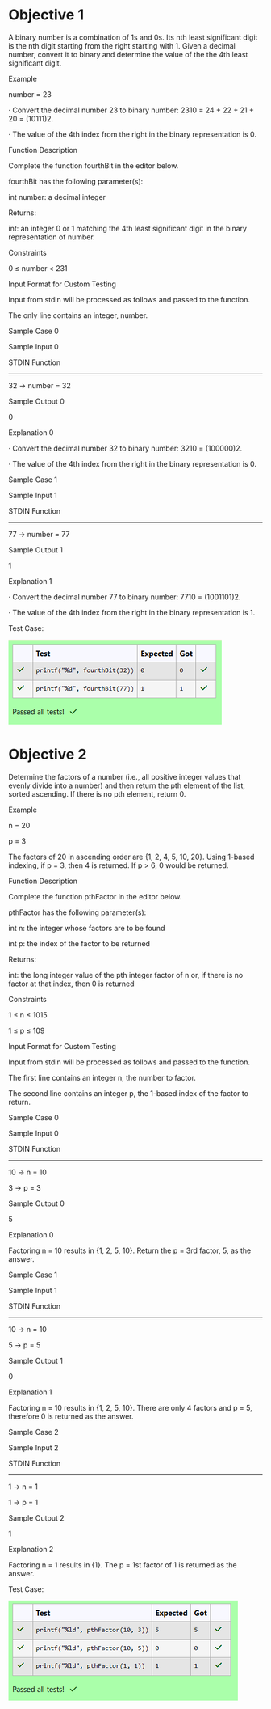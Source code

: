 # Objective 1

A binary number is a combination of 1s and 0s. Its nth least significant digit is the nth digit starting from the right starting with 1. Given a decimal number, convert it to binary and determine the value of the the 4th least significant digit.

 

Example

 

number = 23

 

·         Convert the decimal number 23 to binary number: 2310 = 24 + 22 + 21 + 20    = (10111)2.

·         The value of the 4th index from the right in the binary representation is 0.

 

Function Description

 

Complete the function fourthBit in the editor below.

 

fourthBit has the following parameter(s):

int number:  a decimal integer

 

Returns:

int: an integer 0 or 1 matching the 4th least significant digit in the binary representation of number.

 

Constraints

 

0 ≤ number < 231

 

Input Format for Custom Testing

 

Input from stdin will be processed as follows and passed to the function.

 

The only line contains an integer, number.

 

Sample Case 0

 

Sample Input 0

 

STDIN  Function

-----  --------

32   → number = 32

 

Sample Output 0

 

0

 

Explanation 0

 

·         Convert the decimal number 32 to binary number: 3210 = (100000)2.

·         The value of the 4th index from the right in the binary representation is 0.

 

Sample Case 1

 

Sample Input 1

 

STDIN   Function

-----   --------

77   →  number = 77

 

Sample Output 1

 

1

 

Explanation 1

 

·         Convert the decimal number 77 to binary number: 7710 = (1001101)2.

·         The value of the 4th index from the right in the binary representation is 1.

Test Case:

![alt text](<Screenshot 2025-01-13 171041.png>)

# Objective 2

Determine the factors of a number (i.e., all positive integer values that evenly divide into a number) and then return the pth element of the list, sorted ascending. If there is no pth element, return 0.

 

Example

 

n = 20

p = 3

 

The factors of 20 in ascending order are {1, 2, 4, 5, 10, 20}. Using 1-based indexing, if p = 3, then 4 is returned. If p > 6, 0 would be returned.

 

Function Description

 

Complete the function pthFactor in the editor below.

 

pthFactor has the following parameter(s):

int n:  the integer whose factors are to be found

int p:  the index of the factor to be returned

 

Returns:

int: the long integer value of the pth integer factor of n or, if there is no factor at that index, then 0 is returned

 

Constraints

 

1 ≤ n ≤ 1015

1 ≤ p ≤ 109

 

Input Format for Custom Testing

 

Input from stdin will be processed as follows and passed to the function.

 

The first line contains an integer n, the number to factor.

 

The second line contains an integer p, the 1-based index of the factor to return.

 

Sample Case 0

Sample Input 0

 

STDIN      Function

-----      --------

10     →   n = 10

3      →   p = 3

 

Sample Output 0

 

5

 

Explanation 0

 

Factoring n = 10 results in {1, 2, 5, 10}. Return the p = 3rd factor, 5, as the answer.

 

Sample Case 1

Sample Input 1

 

STDIN      Function

-----      --------

10     →   n = 10

5      →   p = 5

 

Sample Output 1

 

0

 

Explanation 1

 

Factoring n = 10 results in {1, 2, 5, 10}. There are only 4 factors and p = 5, therefore 0 is returned as the answer.

 

Sample Case 2

Sample Input 2

 

STDIN      Function

-----      --------

1     →   n = 1

1     →   p = 1

 

Sample Output 2

 

1

 

Explanation 2

 

Factoring n = 1 results in {1}. The p = 1st factor of 1 is returned as the answer.

Test Case:

![alt text](<Screenshot 2025-01-13 171046.png>)
